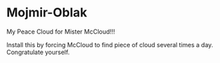 # Mojmir-Oblak
My Peace Cloud for Mister McCloud!!!

Install this by forcing McCloud to find piece of cloud several times a day.
Congratulate yourself.
